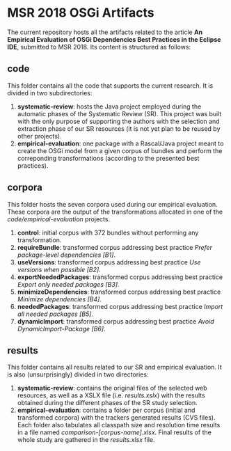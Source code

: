 # MSR 2018 OSGi Artifacts

The current repository hosts all the artifacts related to the article **An Empirical Evaluation of OSGi Dependencies Best Practices in the Eclipse IDE**, submitted to MSR 2018. Its content is structured as follows:

## code
This folder contains all the code that supports the current research. It is divided in two subdirectories: 

1. **systematic-review**: hosts the Java project employed during the automatic phases of the Systematic Review (SR). This project was built with the only purpose of supporting the authors with the selection and extraction phase of our SR resources (it is not yet plan to be reused by other projects).
2. **empirical-evaluation**: one package with a Rascal/Java project meant to create the OSGi model from a given corpus of bundles and perform the correponding transformations (according to the presented best practices).

## corpora
This folder hosts the seven corpora used during our empirical evaluation. These corpora are the output of the transformations allocated in one of the *code/empirical-evaluation* projects.

1. **control**: initial corpus with 372 bundles without performing any transformation.
2. **requireBundle**: transformed corpus addressing best practice *Prefer package-level dependencies [B1]*.
3. **useVersions**: transformed corpus addressing best practice *Use versions when possible [B2]*.
4. **exportNeededPackages**: transformed corpus addressing best practice *Export only needed packages [B3]*.
5. **minimizeDependencies**: transformed corpus addressing best practice *Minimize dependencies [B4]*.
6. **neededPackages**: transformed corpus addressing best practice *Import all needed packages [B5]*.
7. **dynamicImport**: transformed corpus addressing best practice *Avoid DynamicImport-Package [B6]*.

## results
This folder contains all results related to our SR and empirical evaluation. It is also (unsurprisingly) divided in two directories:

1. **systematic-review**: contains the original files of the selected web resources, as well as a XSLX file (i.e. *results.xslx*) with the results obtained during the different phases of the SR study selection. 
2. **empirical-evaluation**: contains a folder per corpus (initial and transformed corpora) with the trackers generated results (CVS files). Each folder also tabulates all classpath size and resolution time results in a file named *comparison-[corpus-name].xlsx*. Final results of the whole study are gathered in the *results.xlsx* file. 
